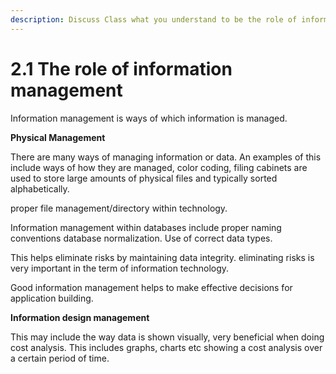 ```yaml
---
description: Discuss Class what you understand to be the role of information management.
---
```


# 2.1 The role of information management

Information management is ways of which information is managed.

**Physical Management**

There are many ways of managing information or data. An examples of this include ways of how they are managed, color coding, filing cabinets are used to store large amounts of physical files and typically sorted alphabetically.

proper file management/directory within technology. 

Information management within databases include proper naming conventions database normalization. Use of correct data types.

This helps eliminate risks by maintaining data integrity. eliminating risks is very important in the term of information technology.

Good information management helps to make effective decisions for application building. 

**Information design management**

This may include the way data is shown visually, very beneficial when doing cost analysis. This includes graphs, charts etc showing a cost analysis over a certain period of time.



